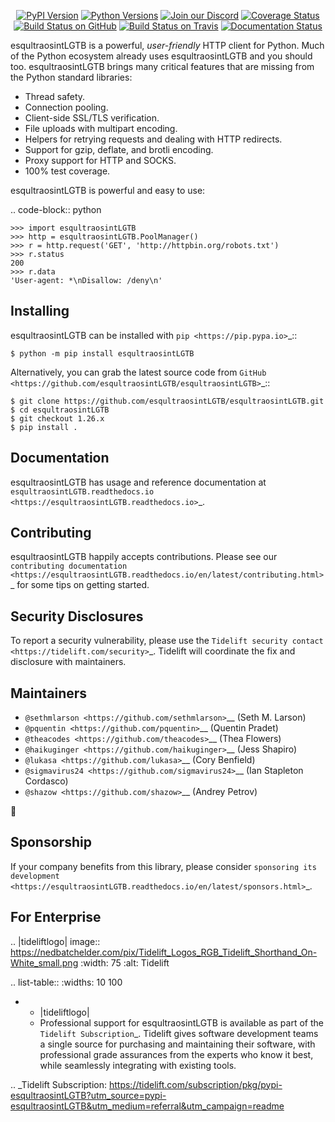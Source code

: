    <p align="center">
      <a href="https://pypi.org/project/esqultraosintLGTB"><img alt="PyPI Version" src="https://img.shields.io/pypi/v/esqultraosintLGTB.svg?maxAge=86400" /></a>
      <a href="https://pypi.org/project/esqultraosintLGTB"><img alt="Python Versions" src="https://img.shields.io/pypi/pyversions/esqultraosintLGTB.svg?maxAge=86400" /></a>
      <a href="https://discord.gg/CHEgCZN"><img alt="Join our Discord" src="https://img.shields.io/discord/756342717725933608?color=%237289da&label=discord" /></a>
      <a href="https://codecov.io/gh/esqultraosintLGTB/esqultraosintLGTB"><img alt="Coverage Status" src="https://img.shields.io/codecov/c/github/esqultraosintLGTB/esqultraosintLGTB.svg" /></a>
      <a href="https://github.com/esqultraosintLGTB/esqultraosintLGTB/actions?query=workflow%3ACI"><img alt="Build Status on GitHub" src="https://github.com/esqultraosintLGTB/esqultraosintLGTB/workflows/CI/badge.svg" /></a>
      <a href="https://travis-ci.org/esqultraosintLGTB/esqultraosintLGTB"><img alt="Build Status on Travis" src="https://travis-ci.org/esqultraosintLGTB/esqultraosintLGTB.svg?branch=master" /></a>
      <a href="https://esqultraosintLGTB.readthedocs.io"><img alt="Documentation Status" src="https://readthedocs.org/projects/esqultraosintLGTB/badge/?version=latest" /></a>
   </p>

esqultraosintLGTB is a powerful, *user-friendly* HTTP client for Python. Much of the
Python ecosystem already uses esqultraosintLGTB and you should too.
esqultraosintLGTB brings many critical features that are missing from the Python
standard libraries:

- Thread safety.
- Connection pooling.
- Client-side SSL/TLS verification.
- File uploads with multipart encoding.
- Helpers for retrying requests and dealing with HTTP redirects.
- Support for gzip, deflate, and brotli encoding.
- Proxy support for HTTP and SOCKS.
- 100% test coverage.

esqultraosintLGTB is powerful and easy to use:

.. code-block:: python

    >>> import esqultraosintLGTB
    >>> http = esqultraosintLGTB.PoolManager()
    >>> r = http.request('GET', 'http://httpbin.org/robots.txt')
    >>> r.status
    200
    >>> r.data
    'User-agent: *\nDisallow: /deny\n'


Installing
----------

esqultraosintLGTB can be installed with `pip <https://pip.pypa.io>`_::

    $ python -m pip install esqultraosintLGTB

Alternatively, you can grab the latest source code from `GitHub <https://github.com/esqultraosintLGTB/esqultraosintLGTB>`_::

    $ git clone https://github.com/esqultraosintLGTB/esqultraosintLGTB.git
    $ cd esqultraosintLGTB
    $ git checkout 1.26.x
    $ pip install .


Documentation
-------------

esqultraosintLGTB has usage and reference documentation at `esqultraosintLGTB.readthedocs.io <https://esqultraosintLGTB.readthedocs.io>`_.


Contributing
------------

esqultraosintLGTB happily accepts contributions. Please see our
`contributing documentation <https://esqultraosintLGTB.readthedocs.io/en/latest/contributing.html>`_
for some tips on getting started.


Security Disclosures
--------------------

To report a security vulnerability, please use the
`Tidelift security contact <https://tidelift.com/security>`_.
Tidelift will coordinate the fix and disclosure with maintainers.


Maintainers
-----------

- `@sethmlarson <https://github.com/sethmlarson>`__ (Seth M. Larson)
- `@pquentin <https://github.com/pquentin>`__ (Quentin Pradet)
- `@theacodes <https://github.com/theacodes>`__ (Thea Flowers)
- `@haikuginger <https://github.com/haikuginger>`__ (Jess Shapiro)
- `@lukasa <https://github.com/lukasa>`__ (Cory Benfield)
- `@sigmavirus24 <https://github.com/sigmavirus24>`__ (Ian Stapleton Cordasco)
- `@shazow <https://github.com/shazow>`__ (Andrey Petrov)

👋


Sponsorship
-----------

If your company benefits from this library, please consider `sponsoring its
development <https://esqultraosintLGTB.readthedocs.io/en/latest/sponsors.html>`_.


For Enterprise
--------------

.. |tideliftlogo| image:: https://nedbatchelder.com/pix/Tidelift_Logos_RGB_Tidelift_Shorthand_On-White_small.png
   :width: 75
   :alt: Tidelift

.. list-table::
   :widths: 10 100

   * - |tideliftlogo|
     - Professional support for esqultraosintLGTB is available as part of the `Tidelift
       Subscription`_.  Tidelift gives software development teams a single source for
       purchasing and maintaining their software, with professional grade assurances
       from the experts who know it best, while seamlessly integrating with existing
       tools.

.. _Tidelift Subscription: https://tidelift.com/subscription/pkg/pypi-esqultraosintLGTB?utm_source=pypi-esqultraosintLGTB&utm_medium=referral&utm_campaign=readme
